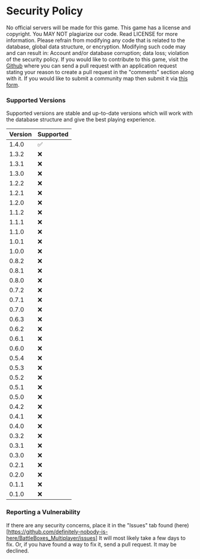 # Security Policy
No  official servers will be made for this game. This game has a license and copyright. You MAY NOT plagiarize our code. Read LICENSE for more information. Please refrain from modifying any code that is related to the database, global data structure, or encryption. Modifying such code may and can result in: Account and/or database corruption; data loss; violation of the security policy. If you would like to contribute to this game, visit the [Github](https://github.com/definitely-nobody-is-here/BattleBoxes_Multiplayer) where you can send a pull request with an application request stating your reason to create a pull request in the "comments" section along with it. If you would like to submit a community map then submit it via [this form](https://docs.google.com/forms/d/e/1FAIpQLSfrTWNBDoC5KjXk1TJwQa4oJEZdpiSp0fxqmbCReMZqhdLkqQ/viewform?usp=sf_link).

### Supported Versions
Supported versions are stable and up-to-date versions which will work with the database structure and give the best playing experience.

| Version | Supported          |
| ------- | ------------------ |
| 1.4.0   | :white_check_mark: |
| 1.3.2   | :x:                |
| 1.3.1   | :x:                |
| 1.3.0   | :x:                |
| 1.2.2   | :x:                |
| 1.2.1   | :x:                |
| 1.2.0   | :x:                |
| 1.1.2   | :x:                |
| 1.1.1   | :x:                |
| 1.1.0   | :x:                |
| 1.0.1   | :x:                |
| 1.0.0   | :x:                |
| 0.8.2   | :x:                |
| 0.8.1   | :x:                |
| 0.8.0   | :x:                |
| 0.7.2   | :x:                |
| 0.7.1   | :x:                |
| 0.7.0   | :x:                |
| 0.6.3   | :x:                |
| 0.6.2   | :x:                |
| 0.6.1   | :x:                |
| 0.6.0   | :x:                |
| 0.5.4   | :x:                |
| 0.5.3   | :x:                |
| 0.5.2   | :x:                |
| 0.5.1   | :x:                |
| 0.5.0   | :x:                |
| 0.4.2   | :x:                |
| 0.4.1   | :x:                |
| 0.4.0   | :x:                |
| 0.3.2   | :x:                |
| 0.3.1   | :x:                |
| 0.3.0   | :x:                |
| 0.2.1   | :x:                |
| 0.2.0   | :x:                |
| 0.1.1   | :x:                |
| 0.1.0   | :x:                |

### Reporting a Vulnerability

If there are any security concerns, place it in the "Issues" tab found (here)[https://github.com/definitely-nobody-is-here/BattleBoxes_Multiplayer/issues]
It will most likely take a few days to fix. Or, if you have found a way to fix it, send a pull request.
It may be declined.